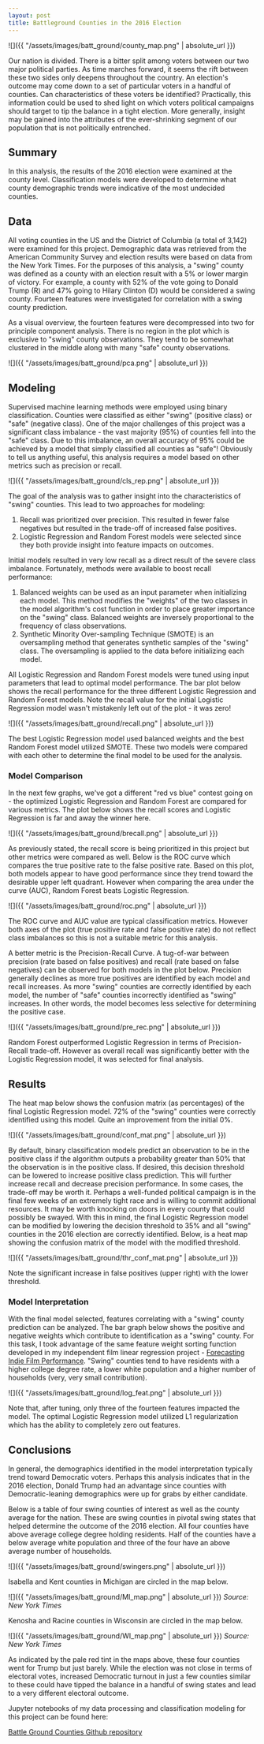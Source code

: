 ```yaml
---
layout: post
title: Battleground Counties in the 2016 Election
---
```


![]({{ "/assets/images/batt_ground/county_map.png" | absolute_url }})

Our nation is divided. There is a bitter split among voters between our two major political parties. As time marches forward, it seems the rift between these two sides only deepens throughout the country. An election's outcome may come down to a set of particular voters in a handful of counties. Can characteristics of these voters be identified? Practically, this information could be used to shed light on which voters political campaigns should target to tip the balance in a tight election. More generally, insight may be gained into the attributes of the ever-shrinking segment of our population that is not politically entrenched.

## Summary
In this analysis, the results of the 2016 election were examined at the county level. Classification models were developed to determine what county demographic trends were indicative of the most undecided counties.

## Data
All voting counties in the US and the District of Columbia (a total of 3,142) were examined for this project. Demographic data was retrieved from the American Community Survey and election results were based on data from the New York Times. For the purposes of this analysis, a "swing" county was defined as a county with an election result with a 5% or lower margin of victory. For example, a county with 52% of the vote going to Donald Trump (R) and 47% going to Hilary Clinton (D) would be considered a swing county. Fourteen features were investigated for correlation with a swing county prediction.

As a visual overview, the fourteen features were decompressed into two for principle component analysis. There is no region in the plot which is exclusive to "swing" county observations. They tend to be somewhat clustered in the middle along with many "safe" county observations.

![]({{ "/assets/images/batt_ground/pca.png" | absolute_url }})

## Modeling
Supervised machine learning methods were employed using binary classification. Counties were classified as either "swing" (positive class) or "safe" (negative class). One of the major challenges of this project was a significant class imbalance - the vast majority (95%) of counties fell into the "safe" class. Due to this imbalance, an overall accuracy of 95% could be achieved by a model that simply classified all counties as "safe"! Obviously to tell us anything useful, this analysis requires a model based on other metrics such as precision or recall.

![]({{ "/assets/images/batt_ground/cls_rep.png" | absolute_url }})

The goal of the analysis was to gather insight into the characteristics of "swing" counties. This lead to two approaches for modeling:
1. Recall was prioritized over precision. This resulted in fewer false negatives but resulted in the trade-off of increased false positives.
2. Logistic Regression and Random Forest models were selected since they both provide insight into feature impacts on outcomes.

Initial models resulted in very low recall as a direct result of the severe class imbalance. Fortunately, methods were available to boost recall performance:
1. Balanced weights can be used as an input parameter when initializing each model. This method modifies the "weights" of the two classes in the model algorithm's cost function in order to place greater importance on the "swing" class. Balanced weights are inversely proportional to the frequency of class observations.
2. Synthetic Minority Over-sampling Technique (SMOTE) is an oversampling method that generates synthetic samples of the "swing" class. The oversampling is applied to the data before initializing each model.  

All Logistic Regression and Random Forest models were tuned using input parameters that lead to optimal model performance. The bar plot below shows the recall performance for the three different Logistic Regression and Random Forest models. Note the recall value for the initial Logistic Regression model wasn't mistakenly left out of the plot - it was zero!

![]({{ "/assets/images/batt_ground/recall.png" | absolute_url }})

The best Logistic Regression model used balanced weights and the best Random Forest model utilized SMOTE. These two models were compared with each other to determine the final model to be used for the analysis.

### Model Comparison
In the next few graphs, we've got a different "red vs blue" contest going on - the optimized Logistic Regression and Random Forest are compared for various metrics. The plot below shows the recall scores and Logistic Regression is far and away the winner here.

![]({{ "/assets/images/batt_ground/brecall.png" | absolute_url }})

As previously stated, the recall score is being prioritized in this project but other metrics were compared as well. Below is the ROC curve which compares the true positive rate to the false positive rate. Based on this plot, both models appear to have good performance since they trend toward the desirable upper left quadrant. However when comparing the area under the curve (AUC), Random Forest beats Logistic Regression.

![]({{ "/assets/images/batt_ground/roc.png" | absolute_url }})

The ROC curve and AUC value are typical classification metrics. However both axes of the plot (true positive rate and false positive rate) do not reflect class imbalances so this is not a suitable metric for this analysis.

A better metric is the Precision-Recall Curve. A tug-of-war between precision (rate based on false positives) and recall (rate based on false negatives) can be observed for both models in the plot below. Precision generally declines as more true positives are identified by each model and recall increases. As more "swing" counties are correctly identified by each model, the number of "safe" counties incorrectly identified as "swing" increases. In other words, the model becomes less selective for determining the positive case.

![]({{ "/assets/images/batt_ground/pre_rec.png" | absolute_url }})

Random Forest outperformed Logistic Regression in terms of Precision-Recall trade-off. However as overall recall was significantly better with the Logistic Regression model, it was selected for final analysis.

## Results
The heat map below shows the confusion matrix (as percentages) of the final Logistic Regression model. 72% of the "swing" counties were correctly identified using this model. Quite an improvement from the initial 0%.

![]({{ "/assets/images/batt_ground/conf_mat.png" | absolute_url }})

By default, binary classification models predict an observation to be in the positive class if the algorithm outputs a probability greater than 50% that the observation is in the positive class. If desired, this decision threshold can be lowered to increase positive class prediction. This will further increase recall and decrease precision performance. In some cases, the trade-off may be worth it. Perhaps a well-funded political campaign is in the final few weeks of an extremely tight race and is willing to commit additional resources. It may be worth knocking on doors in every county that could possibly be swayed. With this in mind, the final Logistic Regression model can be modified by lowering the decision threshold to 35% and all "swing" counties in the 2016 election are correctly identified. Below, is a heat map showing the confusion matrix of the model with the modified threshold.

![]({{ "/assets/images/batt_ground/thr_conf_mat.png" | absolute_url }})

Note the significant increase in false positives (upper right) with the lower threshold.

### Model Interpretation
With the final model selected, features correlating with a "swing" county prediction can be analyzed. The bar graph below shows the positive and negative weights which contribute to identification as a "swing" county. For this task, I took advantage of the same feature weight sorting function developed in my independent film linear regression project - [Forecasting Indie Film Performance](https://kevscon.github.io/2018/04/29/indie_films.html). "Swing" counties tend to have residents with a higher college degree rate, a lower white population and a higher number of households (very, very small contribution).

![]({{ "/assets/images/batt_ground/log_feat.png" | absolute_url }})

Note that, after tuning, only three of the fourteen features impacted the model. The optimal Logistic Regression model utilized L1 regularization which has the ability to completely zero out features.

## Conclusions

 In general, the demographics identified in the model interpretation typically trend toward Democratic voters. Perhaps this analysis indicates that in the 2016 election, Donald Trump had an advantage since counties with Democratic-leaning demographics were up for grabs by either candidate.

 Below is a table of four swing counties of interest as well as the county average for the nation. These are swing counties in pivotal swing states that helped determine the outcome of the 2016 election. All four counties have above average college degree holding residents. Half of the counties have a below average white population and three of the four have an above average number of households.

![]({{ "/assets/images/batt_ground/swingers.png" | absolute_url }})

Isabella and Kent counties in Michigan are circled in the map below.

![]({{ "/assets/images/batt_ground/MI_map.png" | absolute_url }})
*Source: New York Times*

Kenosha and Racine counties in Wisconsin are circled in the map below.

![]({{ "/assets/images/batt_ground/WI_map.png" | absolute_url }})
*Source: New York Times*

As indicated by the pale red tint in the maps above, these four counties went for Trump but just barely. While the election was not close in terms of electoral votes, increased Democratic turnout in just a few counties similar to these could have tipped the balance in a handful of swing states and lead to a very different electoral outcome.

Jupyter notebooks of my data processing and classification modeling for this project can be found here:

[Battle Ground Counties Github repository](https://github.com/kevscon/battle-counties)
